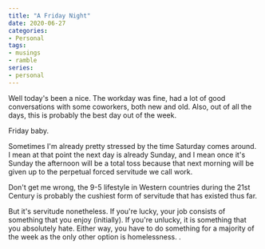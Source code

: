 ```yaml
---
title: "A Friday Night"
date: 2020-06-27
categories:
- Personal 
tags:
- musings 
- ramble 
series:
- personal 
---
```


Well today's been a nice. The workday was fine, had a lot of good conversations with some coworkers, both new and old. Also, out of all the days, this is probably the best day out of the week.

Friday baby.

Sometimes I'm already pretty stressed  by the time Saturday comes around. I mean at that point the next day is already Sunday, and I mean once it's Sunday the afternoon will be a total toss because that next morning will be given up to the perpetual forced servitude we call work.

Don't get me wrong, the 9-5 lifestyle in Western countries during the 21st Century is probably the cushiest form of servitude that has existed thus far.

But it's servitude nonetheless. If you're lucky, your job consists of something that you enjoy (initially). If you're unlucky, it is something that you absolutely hate. Either way, you have to do something for a majority of the week as the only other option is homelessness. . 
